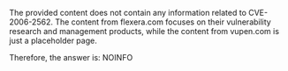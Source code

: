 The provided content does not contain any information related to CVE-2006-2562. The content from flexera.com focuses on their vulnerability research and management products, while the content from vupen.com is just a placeholder page.

Therefore, the answer is:
NOINFO